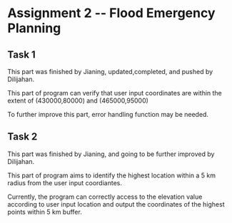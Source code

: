 # Assignment 2 -- Flood Emergency Planning
## Task 1
This part was finished by Jianing, updated,completed, and pushed by Dilijahan.

This part of program can verify that user input coordinates are within the extent of (430000,80000) and (465000,95000)

To further improve this part, error handling function may be needed.

## Task 2
This part was finished by Jianing, and going to be further improved by Dilijahan.

This part of program aims to identify the highest location within a 5 km radius from the user input coordiantes.

Currently, the program can correctly access to the elevation value according to user input location and output the coordinates of the highest points within 5 km buffer.

